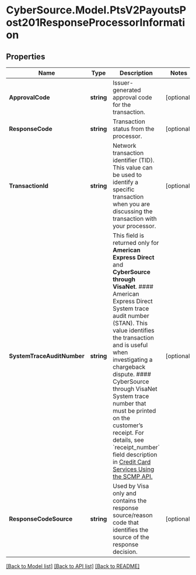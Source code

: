 # CyberSource.Model.PtsV2PayoutsPost201ResponseProcessorInformation
## Properties

Name | Type | Description | Notes
------------ | ------------- | ------------- | -------------
**ApprovalCode** | **string** | Issuer-generated approval code for the transaction. | [optional] 
**ResponseCode** | **string** | Transaction status from the processor. | [optional] 
**TransactionId** | **string** | Network transaction identifier (TID). This value can be used to identify a specific transaction when you are discussing the transaction with your processor.  | [optional] 
**SystemTraceAuditNumber** | **string** | This field is returned only for **American Express Direct** and **CyberSource through VisaNet**.  #### American Express Direct  System trace audit number (STAN). This value identifies the transaction and is useful when investigating a chargeback dispute.  #### CyberSource through VisaNet  System trace number that must be printed on the customer’s receipt.  For details, see &#x60;receipt_number&#x60; field description in [Credit Card Services Using the SCMP API.](https://apps.cybersource.com/library/documentation/dev_guides/CC_Svcs_SCMP_API/html/)  | [optional] 
**ResponseCodeSource** | **string** | Used by Visa only and contains the response source/reason code that identifies the source of the response decision.  | [optional] 

[[Back to Model list]](../README.md#documentation-for-models) [[Back to API list]](../README.md#documentation-for-api-endpoints) [[Back to README]](../README.md)

